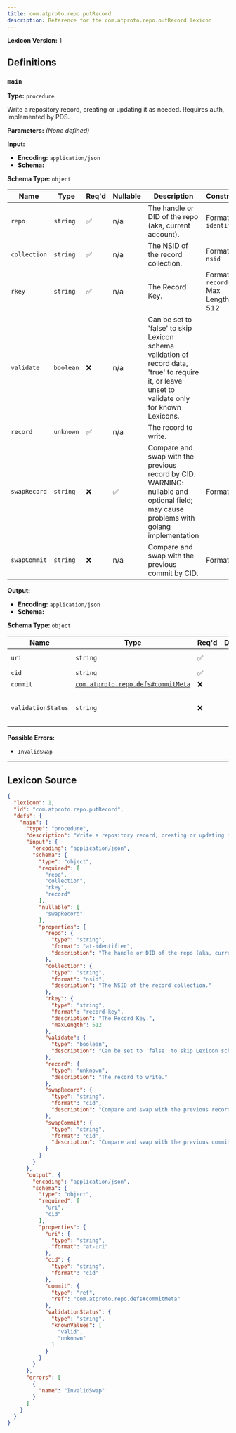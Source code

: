 ```yaml
---
title: com.atproto.repo.putRecord
description: Reference for the com.atproto.repo.putRecord lexicon
---
```

**Lexicon Version:** 1

## Definitions

<a name="main"></a>
### `main`

**Type:** `procedure`

Write a repository record, creating or updating it as needed. Requires auth, implemented by PDS.

**Parameters:** _(None defined)_

**Input:**

- **Encoding:** `application/json`
- **Schema:**

**Schema Type:** `object`

| Name | Type | Req'd | Nullable | Description | Constraints |
|------|------|----------|--|-------------|-------------|
| `repo` | `string` | ✅ | n/a | The handle or DID of the repo (aka, current account). | Format: `at-identifier` |
| `collection` | `string` | ✅ | n/a | The NSID of the record collection. | Format: `nsid` |
| `rkey` | `string` | ✅ | n/a | The Record Key. | Format: `record-key`<br/>Max Length: 512 |
| `validate` | `boolean` | ❌ | n/a | Can be set to 'false' to skip Lexicon schema validation of record data, 'true' to require it, or leave unset to validate only for known Lexicons. |  |
| `record` | `unknown` | ✅ | n/a | The record to write. |  |
| `swapRecord` | `string` | ❌ | ✅ | Compare and swap with the previous record by CID. WARNING: nullable and optional field; may cause problems with golang implementation | Format: `cid` |
| `swapCommit` | `string` | ❌ | n/a | Compare and swap with the previous commit by CID. | Format: `cid` |
**Output:**

- **Encoding:** `application/json`
- **Schema:**

**Schema Type:** `object`

| Name | Type | Req'd  | Description | Constraints |
|------|------|----------|-------------|-------------|
| `uri` | `string` | ✅  |  | Format: `at-uri` |
| `cid` | `string` | ✅  |  | Format: `cid` |
| `commit` | [`com.atproto.repo.defs#commitMeta`](lexicons/com/atproto/repo/defs#commitMeta) | ❌  |  |  |
| `validationStatus` | `string` | ❌  |  | Known Values: `valid`, `unknown` |
**Possible Errors:**

- `InvalidSwap`

---

## Lexicon Source
```json
{
  "lexicon": 1,
  "id": "com.atproto.repo.putRecord",
  "defs": {
    "main": {
      "type": "procedure",
      "description": "Write a repository record, creating or updating it as needed. Requires auth, implemented by PDS.",
      "input": {
        "encoding": "application/json",
        "schema": {
          "type": "object",
          "required": [
            "repo",
            "collection",
            "rkey",
            "record"
          ],
          "nullable": [
            "swapRecord"
          ],
          "properties": {
            "repo": {
              "type": "string",
              "format": "at-identifier",
              "description": "The handle or DID of the repo (aka, current account)."
            },
            "collection": {
              "type": "string",
              "format": "nsid",
              "description": "The NSID of the record collection."
            },
            "rkey": {
              "type": "string",
              "format": "record-key",
              "description": "The Record Key.",
              "maxLength": 512
            },
            "validate": {
              "type": "boolean",
              "description": "Can be set to 'false' to skip Lexicon schema validation of record data, 'true' to require it, or leave unset to validate only for known Lexicons."
            },
            "record": {
              "type": "unknown",
              "description": "The record to write."
            },
            "swapRecord": {
              "type": "string",
              "format": "cid",
              "description": "Compare and swap with the previous record by CID. WARNING: nullable and optional field; may cause problems with golang implementation"
            },
            "swapCommit": {
              "type": "string",
              "format": "cid",
              "description": "Compare and swap with the previous commit by CID."
            }
          }
        }
      },
      "output": {
        "encoding": "application/json",
        "schema": {
          "type": "object",
          "required": [
            "uri",
            "cid"
          ],
          "properties": {
            "uri": {
              "type": "string",
              "format": "at-uri"
            },
            "cid": {
              "type": "string",
              "format": "cid"
            },
            "commit": {
              "type": "ref",
              "ref": "com.atproto.repo.defs#commitMeta"
            },
            "validationStatus": {
              "type": "string",
              "knownValues": [
                "valid",
                "unknown"
              ]
            }
          }
        }
      },
      "errors": [
        {
          "name": "InvalidSwap"
        }
      ]
    }
  }
}
```
